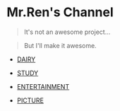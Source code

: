 <!-- 进入的界面 -->

# Mr.Ren's Channel

> It's not an awesome project...

> But I'll make it awesome.

* [DAIRY](DAIRY/)

* [STUDY](STUDY/)

* [ENTERTAINMENT](ENTERTAINMENT/)

* [PICTURE](PICTURE/)